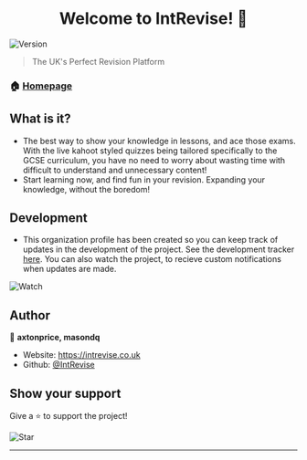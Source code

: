 <h1 align="center">Welcome to IntRevise! 👋</h1>
<p>
  <img alt="Version" src="https://img.shields.io/badge/version-v1.0.8-blue.svg?cacheSeconds=2592000" />
</p>

> The UK's Perfect Revision Platform

### 🏠 [Homepage](https://intrevise.co.uk)

## What is it?

* The best way to show your knowledge in lessons, and ace those exams. With the live kahoot styled quizzes being tailored specifically to the GCSE curriculum, you have no need to worry about wasting time with difficult to understand and unnecessary content!
* Start learning now, and find fun in your revision. Expanding your knowledge, without the boredom!

## Development

* This organization profile has been created so you can keep track of updates in the development of the project. See the development tracker [here](https://github.com/intrevise/development-tracker). You can also watch the project, to recieve custom notifications when updates are made.

<img src="https://cdn.axtonprice.com/img/HgcTKbVkD.png" alt="Watch">

## Author

👤 **axtonprice, masondq**

* Website: https://intrevise.co.uk
* Github: [@IntRevise](https://github.com/IntRevise)

## Show your support

Give a ⭐️ to support the project!

<img alt="Star" src="https://cdn.axtonprice.com/img/JLyh4207K.png">

***

